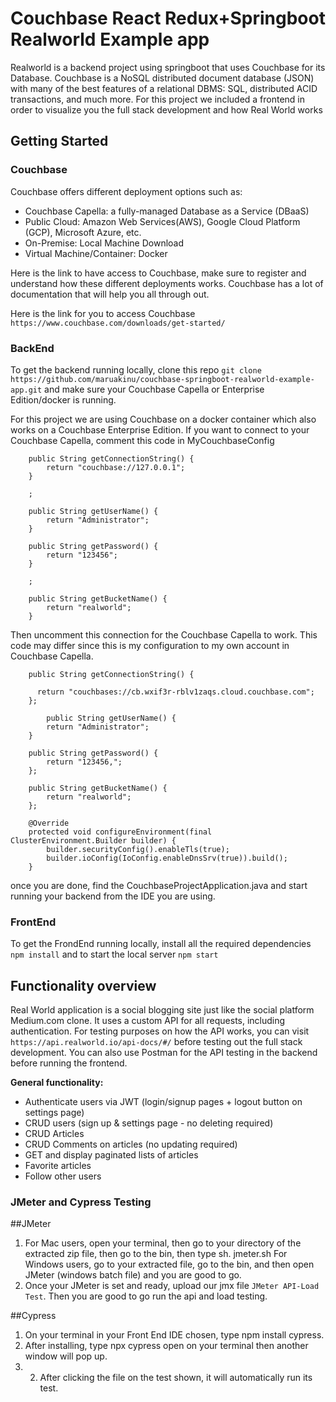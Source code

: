 # Couchbase React Redux+Springboot Realworld Example app
Realworld is a backend project using springboot that uses Couchbase for its Database. Couchbase is a NoSQL distributed document database (JSON) with many of the best features of a relational DBMS: SQL, distributed ACID transactions, and much more. For this project we included a frontend in order to visualize you the full stack development and how Real World works


## Getting Started

### Couchbase
Couchbase offers different deployment options such as:
- Couchbase Capella: a fully-managed Database as a Service (DBaaS)
- Public Cloud: Amazon Web Services(AWS), Google Cloud Platform (GCP), Microsoft Azure, etc.
- On-Premise: Local Machine Download
- Virtual Machine/Container: Docker

Here is the link to have access to Couchbase, make sure to register and understand how these different deployments works. Couchbase has a lot of documentation that will help you all through out.

Here is the link for you to access Couchbase ` https://www.couchbase.com/downloads/get-started/ `


### BackEnd
To get the backend running locally, clone this repo ` git clone https://github.com/maruakinu/couchbase-springboot-realworld-example-app.git `
and make sure your Couchbase Capella or Enterprise Edition/docker is running.

For this project we are using Couchbase on a docker container which also works on a Couchbase Enterprise Edition. If you want to connect to your Couchbase Capella, comment this code in MyCouchbaseConfig

```
    public String getConnectionString() {
        return "couchbase://127.0.0.1";
    }

    ;

    public String getUserName() {
        return "Administrator";
    }

    public String getPassword() {
        return "123456";
    }

    ;

    public String getBucketName() {
        return "realworld";
    }
```
Then uncomment this connection for the Couchbase Capella to work. This code may differ since this is my configuration to my own account in Couchbase Capella.

```
    public String getConnectionString() {

      return "couchbases://cb.wxif3r-rblv1zaqs.cloud.couchbase.com";
    };

        public String getUserName() {
        return "Administrator";
    }

    public String getPassword() {
        return "123456,";
    };

    public String getBucketName() {
        return "realworld";
    };

    @Override
    protected void configureEnvironment(final ClusterEnvironment.Builder builder) {
        builder.securityConfig().enableTls(true);
        builder.ioConfig(IoConfig.enableDnsSrv(true)).build();
    }
```

 once you are done, find the CouchbaseProjectApplication.java and start running your backend from the IDE you are using.
 
 ### FrontEnd
 To get the FrondEnd running locally, install all the required dependencies ` npm install ` and to start the local server ` npm start `
 
## Functionality overview

Real World application is a social blogging site just like the social platform Medium.com clone. It uses a custom API for all requests, including authentication. For testing purposes on how the API works, you can visit ` https://api.realworld.io/api-docs/#/ ` before testing out the full stack development. You can also use Postman for the API testing in the backend before running the frontend.

**General functionality:**

- Authenticate users via JWT (login/signup pages + logout button on settings page)
- CRUD users (sign up & settings page - no deleting required)
- CRUD Articles
- CRUD Comments on articles (no updating required)
- GET and display paginated lists of articles
- Favorite articles
- Follow other users

### JMeter and Cypress Testing

##JMeter
1. For Mac users, open your terminal, then go to your directory of the extracted zip file, then go to the bin, then type sh. jmeter.sh
    For Windows users, go to your extracted file, go to the bin, and then open JMeter (windows batch file) and you are good to go.
2. Once your JMeter is set and ready, upload our jmx file ` JMeter API-Load Test `. Then you are good to go run the api and load testing.
 
 ##Cypress
 1. On your terminal in your Front End IDE chosen, type npm install cypress.
 2. After installing, type npx cypress open on your terminal then another window will pop up.
 3. 2.	After clicking the file on the test shown, it will automatically run its test. 
